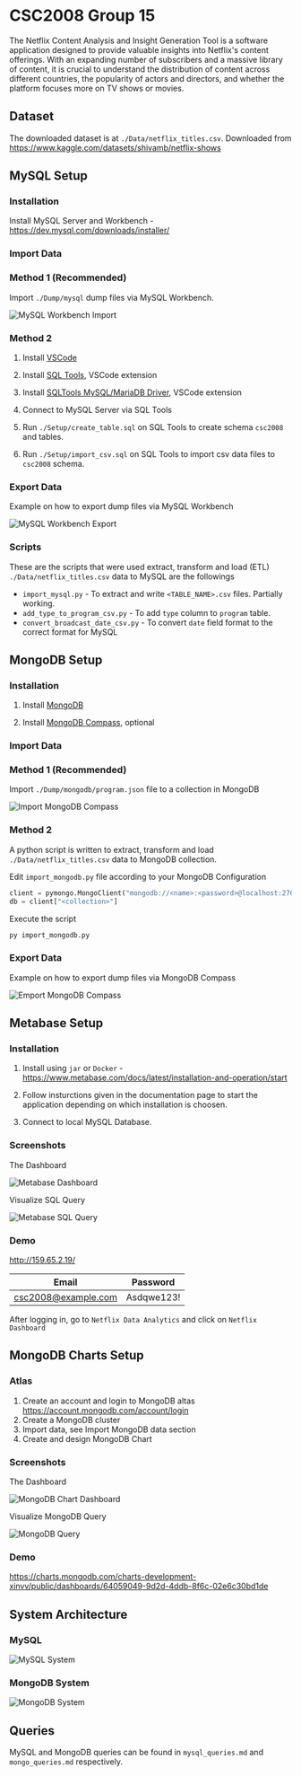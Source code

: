 # CSC2008 Group 15

The Netflix Content Analysis and Insight Generation Tool is a software application designed to provide valuable insights into Netflix's content offerings. With an expanding number of subscribers and a massive library of content, it is crucial to understand the distribution of content across different countries, the popularity of actors and directors, and whether the platform focuses more on TV shows or movies.

## Dataset

The downloaded dataset is at `./Data/netflix_titles.csv`. Downloaded from https://www.kaggle.com/datasets/shivamb/netflix-shows

## MySQL Setup

### Installation

Install MySQL Server and Workbench - https://dev.mysql.com/downloads/installer/

### Import Data

### Method 1 (Recommended)

Import `./Dump/mysql` dump files via MySQL Workbench.

![MySQL Workbench Import](./Image/import_mysql_dump.PNG)

### Method 2

1. Install [VSCode](https://code.visualstudio.com/)

2. Install [SQL Tools](https://marketplace.visualstudio.com/items?itemName=mtxr.sqltools), VSCode extension

3. Install [SQLTools MySQL/MariaDB Driver](https://marketplace.visualstudio.com/items?itemName=mtxr.sqltools-driver-mysql), VSCode extension

4. Connect to MySQL Server via SQL Tools

5. Run `./Setup/create_table.sql` on SQL Tools to create schema `csc2008` and tables.

6. Run `./Setup/import_csv.sql` on SQL Tools to import csv data files to `csc2008` schema.

### Export Data

Example on how to export dump files via MySQL Workbench

![MySQL Workbench Export](./Image/export_mysql_dump.PNG)

### Scripts

These are the scripts that were used extract, transform and load (ETL) `./Data/netflix_titles.csv` data to MySQL are the followings

- `import_mysql.py` - To extract and write `<TABLE_NAME>.csv` files. Partially working.
- `add_type_to_program_csv.py` - To add `type` column to `program` table.
- `convert_broadcast_date_csv.py` - To convert `date` field format to the correct format for MySQL

## MongoDB Setup

### Installation

1. Install [MongoDB](https://www.mongodb.com/docs/manual/administration/install-community/)

2. Install [MongoDB Compass](https://www.mongodb.com/docs/compass/master/install/), optional

### Import Data

### Method 1 (Recommended)

Import `./Dump/mongodb/program.json` file to a collection in MongoDB

![Import MongoDB Compass](./Image/import_mongodb.PNG)

### Method 2

A python script is written to extract, transform and load `./Data/netflix_titles.csv` data to MongoDB collection.

Edit `import_mongodb.py` file according to your MongoDB Configuration

```py
client = pymongo.MongoClient("mongodb://<name>:<password>@localhost:27017/")
db = client["<collection>"]
```

Execute the script

```sh
py import_mongodb.py
```

### Export Data

Example on how to export dump files via MongoDB Compass

![Emport MongoDB Compass](./Image/export_mongodb_dump.PNG)

## Metabase Setup

### Installation

1. Install using `jar` or `Docker` - https://www.metabase.com/docs/latest/installation-and-operation/start

2. Follow insturctions given in the documentation page to start the application depending on which installation is choosen.

3. Connect to local MySQL Database.

### Screenshots

The Dashboard

![Metabase Dashboard](./Image/metabase1.PNG)

Visualize SQL Query

![Metabase SQL Query](./Image/metabase2.PNG)

### Demo

http://159.65.2.19/

| Email               | Password   |
| ------------------- | ---------- |
| csc2008@example.com | Asdqwe123! |

After logging in, go to `Netflix Data Analytics` and click on `Netflix Dashboard`

## MongoDB Charts Setup

### Atlas

1. Create an account and login to MongoDB altas https://account.mongodb.com/account/login
2. Create a MongoDB cluster
3. Import data, see Import MongoDB data section
4. Create and design MongoDB Chart

### Screenshots

The Dashboard

![MongoDB Chart Dashboard](./Image/mongodb1.PNG)

Visualize MongoDB Query

![MongoDB Query](./Image/mongodb2.PNG)

### Demo

https://charts.mongodb.com/charts-development-xinvv/public/dashboards/64059049-9d2d-4ddb-8f6c-02e6c30bd1de

## System Architecture

### MySQL

![MySQL System](./Image/mysql_system.PNG)

### MongoDB System

![MongoDB System](./Image/mongodb_system.PNG)

## Queries

MySQL and MongoDB queries can be found in `mysql_queries.md` and `mongo_queries.md` respectively.
